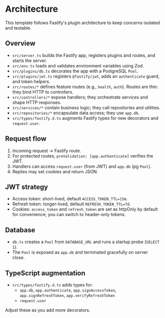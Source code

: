 # Architecture

This template follows Fastify's plugin architecture to keep concerns isolated and testable.

## Overview

- `src/server.ts` builds the Fastify app, registers plugins and routes, and starts the server.
- `src/env.ts` loads and validates environment variables using Zod.
- `src/plugins/db.ts` decorates the app with a PostgreSQL `Pool`.
- `src/plugins/jwt.ts` registers `@fastify/jwt`, adds an `authenticate` guard, and token helpers.
- `src/routes/*` defines feature routes (e.g., `health`, `auth`). Routes are thin: they bind HTTP to controllers.
- `src/controllers/*` expose handlers; they orchestrate services and shape HTTP responses.
- `src/services/*` contain business logic; they call repositories and utilities.
- `src/repositories/*` encapsulate data access; they use `app.db`.
- `src/types/fastify.d.ts` augments Fastify types for new decorators and `request.user`.

## Request flow

1. Incoming request → Fastify route.
2. For protected routes, `preValidation: [app.authenticate]` verifies the JWT.
3. Handlers can access `request.user` (from JWT) and `app.db` (pg `Pool`).
4. Replies may set cookies and return JSON.

## JWT strategy

- Access token: short-lived, default `ACCESS_TOKEN_TTL=15m`.
- Refresh token: longer-lived, default `REFRESH_TOKEN_TTL=7d`.
- Cookies: `access_token` and `refresh_token` are set as httpOnly by default for convenience; you can switch to header-only tokens.

## Database

- `db.ts` creates a `Pool` from `DATABASE_URL` and runs a startup probe (`SELECT 1`).
- The `Pool` is exposed as `app.db` and terminated gracefully on server close.

## TypeScript augmentation

- `src/types/fastify.d.ts` adds types for:
  - `app.db`, `app.authenticate`, `app.signAccessToken`, `app.signRefreshToken`, `app.verifyRefreshToken`
  - `request.user`

Adjust these as you add more decorators.
